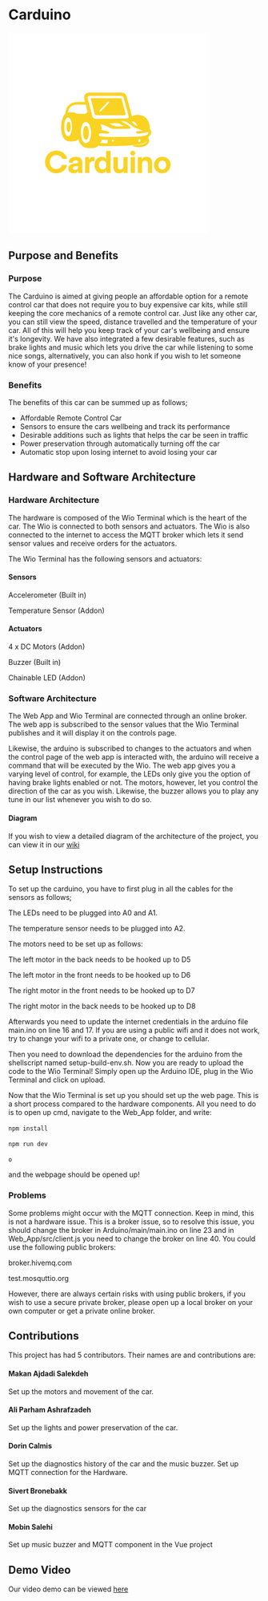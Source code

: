 # Carduino
<img src="Images/Carduino_Logo.png" alt="Carduino Logo" width="400"/>

## Purpose and Benefits

### Purpose

The Carduino is aimed at giving people an affordable option for a remote control car that does not require you to buy expensive car kits, while still keeping the core mechanics of a remote control car. Just like any other car, you can still view the speed, distance travelled and the temperature of your car. All of this will help you keep track of your car's wellbeing and ensure it's longevity. We have also integrated a few desirable features, such as brake lights and music which lets you drive the car while listening to some nice songs, alternatively, you can also honk if you wish to let someone know of your presence!

### Benefits

The benefits of this car can be summed up as follows;

* Affordable Remote Control Car
* Sensors to ensure the cars wellbeing and track its performance
* Desirable additions such as lights that helps the car be seen in traffic
* Power preservation through automatically turning off the car
* Automatic stop upon losing internet to avoid losing your car

## Hardware and Software Architecture

### Hardware Architecture

The hardware is composed of the Wio Terminal which is the heart of the car. The Wio is connected to both sensors and actuators. The Wio is also connected to the internet to access the MQTT broker which lets it send sensor values and receive orders for the actuators.

The Wio Terminal has the following sensors and actuators:

#### Sensors

Accelerometer (Built in)

Temperature Sensor (Addon)

#### Actuators

4 x DC Motors (Addon)

Buzzer (Built in)

Chainable LED (Addon)

### Software Architecture

The Web App and Wio Terminal are connected through an online broker. The web app is subscribed to the sensor values that the Wio Terminal publishes and it will display it on the controls page.

Likewise, the arduino is subscribed to changes to the actuators and when the control page of the web app is interacted with, the arduino will receive a command that will be executed by the Wio. The web app gives you a varying level of control, for example, the LEDs only give you the option of having brake lights enabled or not. The motors, however, let you control the direction of the car as you wish. Likewise, the buzzer allows you to play any tune in our list whenever you wish to do so.

#### Diagram

If you wish to view a detailed diagram of the architecture of the project, you can view it in our [wiki](https://git.chalmers.se/courses/dit113/2025/group-11/carduino/-/wikis/System-Architecture-Diagram)



## Setup Instructions

To set up the carduino, you have to first plug in all the cables for the sensors as follows;

The LEDs need to be plugged into A0 and A1.

The temperature sensor needs to be plugged into A2.

The motors need to be set up as follows: 

The left motor in the back needs to be hooked up to D5

The left motor in the front needs to be hooked up to D6

The right motor in the front needs to be hooked up to D7

The right motor in the back needs to be hooked up to D8

Afterwards you need to update the internet credentials in the arduino file main.ino on line 16 and 17. If you are using a public wifi and it does not work, try to change your wifi to a private one, or change to cellular.

Then you need to download the dependencies for the arduino from the shellscript named setup-build-env.sh.
Now you are ready to upload the code to the Wio Terminal! Simply open up the Arduino IDE, plug in the Wio Terminal and click on upload.

Now that the Wio Terminal is set up you should set up the web page.
This is a short process compared to the hardware components. All you need to do is to open up cmd, navigate to the Web_App folder, and write:

`npm install`

`npm run dev`

`o`

and the webpage should be opened up!

### Problems

Some problems might occur with the MQTT connection. Keep in mind, this is not a hardware issue. This is a broker issue, so to resolve this issue, you should change the broker in Arduino/main/main.ino on line 23 and in Web_App/src/client.js you need to change the broker on line 40.
You could use the following public brokers:

broker.hivemq.com

test.mosquttio.org

However, there are always certain risks with using public brokers, if you wish to use a secure private broker, please open up a local broker on your own computer or get a private online broker.

## Contributions

This project has had 5 contributors. Their names are and contributions are:

#### Makan Ajdadi Salekdeh

Set up the motors and movement of the car.

#### Ali Parham Ashrafzadeh

Set up the lights and power preservation of the car.

#### Dorin Calmis

Set up the diagnostics history of the car and the music buzzer. Set up MQTT connection for the Hardware.

#### Sivert Bronebakk

Set up the diagnostics sensors for the car

#### Mobin Salehi

Set up music buzzer and MQTT component in the Vue project


## Demo Video

Our video demo can be viewed [here](https://youtube.com/shorts/KBUjil1v-F0?feature=share)

